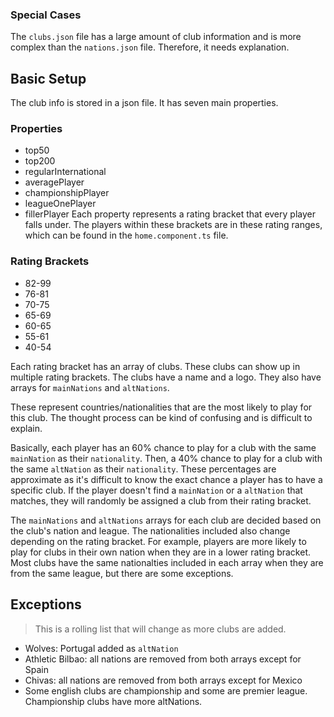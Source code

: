 ### Special Cases

The `clubs.json` file has a large amount of club information and is more complex than the `nations.json` file. Therefore, it needs explanation.

## Basic Setup

The club info is stored in a json file. It has seven main properties.
### Properties
* top50
* top200
* regularInternational
* averagePlayer
* championshipPlayer
* leagueOnePlayer
* fillerPlayer
Each property represents a rating bracket that every player falls under. The players within these brackets are in these rating ranges, which can be found in the `home.component.ts` file.
### Rating Brackets
* 82-99
* 76-81
* 70-75
* 65-69
* 60-65
* 55-61
* 40-54

Each rating bracket has an array of clubs. These clubs can show up in multiple rating brackets. The clubs have a name and a logo. They also have arrays for `mainNations` and `altNations`.

These represent countries/nationalities that are the most likely to play for this club. The thought process can be kind of confusing and is difficult to explain. 

Basically, each player has an 60% chance to play for a club with the same `mainNation` as their `nationality`. Then, a 40% chance to play for a club with the same `altNation` as their `nationality`. These percentages are approximate as it's difficult to know the exact chance a player has to have a specific club. If the player doesn't find a `mainNation` or a `altNation` that matches, they will randomly be assigned a club from their rating bracket.

The `mainNations` and `altNations` arrays for each club are decided based on the club's nation and league. The nationalities included also change depending on the rating bracket. For example, players are more likely to play for clubs in their own nation when they are in a lower rating bracket. Most clubs have the same nationalties included in each array when they are from the same league, but there are some exceptions.

## Exceptions
> This is a rolling list that will change as more clubs are added.
* Wolves: Portugal added as `altNation`
* Athletic Bilbao: all nations are removed from both arrays except for Spain
* Chivas: all nations are removed from both arrays except for Mexico
* Some english clubs are championship and some are premier league. Championship clubs have more altNations.


